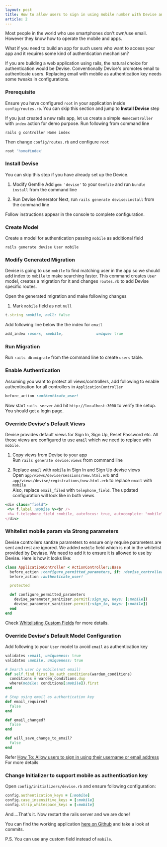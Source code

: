 ```yaml
---
layout: post
title: How to allow users to sign in using mobile number with Devise and Rails?
article: 2
---
```

Most people in the world who use smartphones don't own/use email. However they know how to operate the mobile and apps.

What if you need to build an app for such users who want to access your app and it requires some kind of authentication mechanism?

If you are building a web application using rails, the natural choice for authentication would be Devise. Conventionally Device's promotes email to authenticate users. Replacing email with mobile as authentication key needs some tweaks in configurations.

### Prerequisite
Ensure you have configured `root` in your application inside `config/routes.rb`. You can skip this section and jump to **Install Devise** step

If you just created a new rails app, let us create a simple `HomeController` with `index` action for demo purpose. Run following from command line

`rails g controller Home index`

Then change `config/routes.rb` and configure `root`

```ruby
root 'home#index'
```

### Install Devise
You can skip this step if you have already set up the Device.

1. Modify Gemfile
Add `gem 'devise'` to your `Gemfile` and run `bundle install` from the command line

2. Run Devise Generator
Next, run `rails generate devise:install` from the command line

Follow instructions appear in the console to complete configuration.

### Create Model
Create a model for authentication passing `mobile` as additional field

`rails generate devise User mobile`

### Modify Generated Migration
Devise is going to use `mobile` to find matching user in the app so we should add index to `mobile` to make searching faster. This command creates  `User` model, creates a migration for it and changes `routes.rb` to add Devise specific routes.

Open the generated migration and make following changes

1. Mark `mobile` field as not `null`

```ruby
t.string :mobile, null: false
```

Add following line below the the index for `email`

```ruby
add_index :users, :mobile,               unique: true
```

### Run Migration

Run `rails db:migrate` from the command line to create `users` table.


### Enable Authentication
Assuming you want to protect all views/controllers, add following to enable authentication for all controllers in `ApplicationController`

```ruby
before_action :authenticate_user!
```

Now start `rails server` and hit `http://localhost:3000` to verify the setup. You should get a login page.

### Override Devise's Default Views

Devise provides default views for Sign In, Sign Up, Reset Password etc. All those views are configured to use `email` which we need to replace with `mobile`.

1. Copy views from Devise to your app  
Run `rails generate devise:views` from command line

2. Replace `email` with `mobile` in Sign In and Sign Up devise views  
Open `app/views/devise/sessions/new.html.erb` and `app/views/devise/registrations/new.html.erb` to replace `email` with `mobile`  
Also, replace `email_filed` with `telephone_field`. The updated configuration will look like in both views

```ruby
<div class="field">
 <%= f.label :mobile %><br />
 <%= f.telephone_field :mobile, autofocus: true, autocomplete: "mobile" %>
</div>
```
### Whitelist mobile param via Strong parameters
Devise controllers santize parameters to ensure only require parameters are sent and rest are ignored. We added `mobile` field which is not in the whitelist provided by Deviase. We need to add it to ensure it is allowed to use by Devise. Here is how it looks like:

```ruby
class ApplicationController < ActionController::Base
  before_action :configure_permitted_parameters, if: :devise_controller?
  before_action :authenticate_user!

  protected

  def configure_permitted_parameters
    devise_parameter_sanitizer.permit(:sign_up, keys: [:mobile])
    devise_parameter_sanitizer.permit(:sign_in, keys: [:mobile])
  end
end
```

Check [Whitelisting Custom Fields](https://github.com/heartcombo/devise#strong-parameters) for more details.


### Override Devise's Default Model Configuration

Add following to your `User` model to avoid `email` as authentication key

```ruby
validates :email, uniqueness: true
validates :mobile, uniqueness: true

# Search user by mobile(not email)
def self.find_first_by_auth_conditions(warden_conditions)
  conditions = warden_conditions.dup
  where(mobile: conditions[:mobile]).first
end

# Stop using email as authentication key
def email_required?
  false
end

def email_changed?
  false
end

def will_save_change_to_email?
  false
end
```

Refer [How To: Allow users to sign in using their username or email address](https://github.com/heartcombo/devise/wiki/How-To:-Allow-users-to-sign-in-using-their-username-or-email-address) For more details

### Change Initializer to support mobile as authentication key

Open `config/initializers/devise.rb` and ensure following configuration:

```ruby
config.authentication_keys = [:mobile]
config.case_insensitive_keys = [:mobile]
config.strip_whitespace_keys = [:mobile]
```

And....That's it. Now restart the rails server and we are done!

You can find the working application [here on Github](https://github.com/amitpatelx/devise-mobile-auth) and take a look at commits.

P.S. You can use any custom field instead of `mobile`.